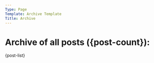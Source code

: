 ```yaml
---
Type: Page
Template: Archive Template
Title: Archive
---
```


# Archive of all posts ({post-count}):
{post-list}